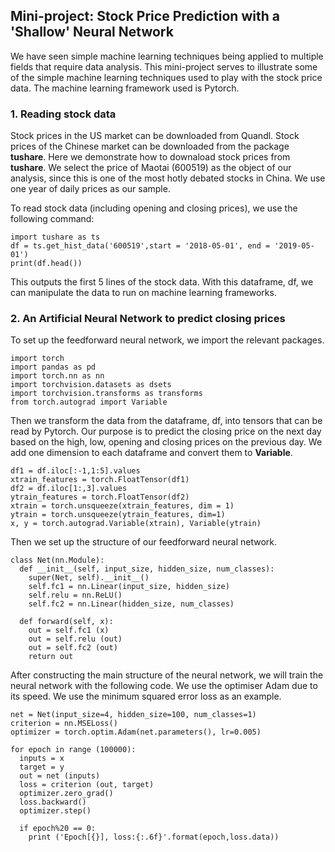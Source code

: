 ## Mini-project: Stock Price Prediction with a 'Shallow' Neural Network

We have seen simple machine learning techniques being applied to multiple fields that require data analysis. This mini-project serves to illustrate some of the simple machine learning techniques used to play with the stock price data. The machine learning framework used is Pytorch.

### 1. Reading stock data
Stock prices in the US market can be downloaded from Quandl. Stock prices of the Chinese market can be downloaded from the package **tushare**. Here we demonstrate how to downaload stock prices from **tushare**. We select the price of Maotai (600519) as the object of our analysis, since this is one of the most hotly debated stocks in China. We use one year of daily prices as our sample.

To read stock data (including opening and closing prices), we use the following command:
```
import tushare as ts
df = ts.get_hist_data('600519',start = '2018-05-01', end = '2019-05-01')
print(df.head())
```
This outputs the first 5 lines of the stock data. With this dataframe, df, we can manipulate the data to run on machine learning frameworks.

### 2. An Artificial Neural Network to predict closing prices
To set up the feedforward neural network, we import the relevant packages.
```
import torch
import pandas as pd
import torch.nn as nn
import torchvision.datasets as dsets
import torchvision.transforms as transforms
from torch.autograd import Variable
```
Then we transform the data from the dataframe, df, into tensors that can be read by Pytorch. Our purpose is to predict the closing price on the next day based on the high, low, opening and closing prices on the previous day. We add one dimension to each dataframe and convert them to **Variable**.
```
df1 = df.iloc[:-1,1:5].values
xtrain_features = torch.FloatTensor(df1)
df2 = df.iloc[1:,3].values
ytrain_features = torch.FloatTensor(df2)
xtrain = torch.unsqueeze(xtrain_features, dim = 1)
ytrain = torch.unsqueeze(ytrain_features, dim=1)
x, y = torch.autograd.Variable(xtrain), Variable(ytrain)
```
Then we set up the structure of our feedforward neural network.
```
class Net(nn.Module):
  def __init__(self, input_size, hidden_size, num_classes):
    super(Net, self).__init__()
    self.fc1 = nn.Linear(input_size, hidden_size)
    self.relu = nn.ReLU()
    self.fc2 = nn.Linear(hidden_size, num_classes)
    
  def forward(self, x):
    out = self.fc1 (x)
    out = self.relu (out)
    out = self.fc2 (out)
    return out
```
After constructing the main structure of the neural network, we will train the neural network with the following code. We use the optimiser Adam due to its speed. We use the minimum squared error loss as an example.
```
net = Net(input_size=4, hidden_size=100, num_classes=1)
criterion = nn.MSELoss()
optimizer = torch.optim.Adam(net.parameters(), lr=0.005)

for epoch in range (100000):
  inputs = x
  target = y
  out = net (inputs)
  loss = criterion (out, target)
  optimizer.zero_grad()
  loss.backward()
  optimizer.step()
  
  if epoch%20 == 0:
    print ('Epoch[{}], loss:{:.6f}'.format(epoch,loss.data))
```


